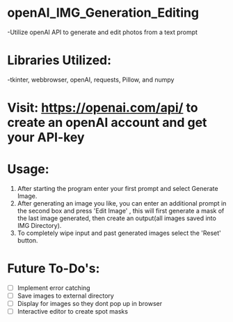 # openAI_IMG_Generation_Editing

-Utilize openAI API to generate and edit photos from a text prompt

# Libraries Utilized: 
-tkinter, webbrowser, openAI, requests, Pillow, and numpy

# Visit: https://openai.com/api/ to create an openAI account and get your API-key

# Usage: 
1. After starting the program enter your first prompt and select Generate Image. 
2. After generating an image you like, you can enter an additional prompt in the second box and press 'Edit Image' , this will first generate a mask of the last image generated, then create an output(all images saved into IMG Directory). 
3. To completely wipe input and past generated images select the 'Reset' button.

# Future To-Do's: 
  - [ ] Implement error catching
  - [ ] Save images to external directory
  - [ ] Display for images so they dont pop up in browser
  - [ ] Interactive editor to create spot masks
